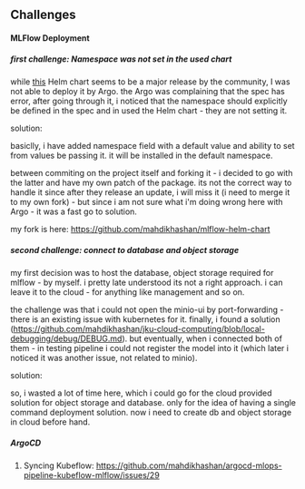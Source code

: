 Challenges
---

#### MLFlow Deployment

##### first challenge: Namespace was not set in the used chart

while [this](https://artifacthub.io/packages/helm/community-charts/mlflow) Helm chart seems to be a major release by the community, 
I was not able to deploy it by Argo. the Argo was complaining that the spec has error, after going through it, i noticed that the namespace should explicitly be defined in the spec and in used the Helm chart - they are not setting it. 

solution:

basiclly, i have added namespace field with a default value and ability to set from values be passing it. it will be installed in the default namespace.

between commiting on the project itself and forking it - i decided to go with the latter and have my own patch of the package. its not the 
correct way to handle it since after they release an update, i will miss it (i need to merge it to my own fork) - but since i am not sure what i'm doing wrong here with Argo - it was a fast go to solution.

my fork is here: https://github.com/mahdikhashan/mlflow-helm-chart

##### second challenge: connect to database and object storage

my first decision was to host the database, object storage required for mlflow - by myself. i pretty late understood its not a right approach.
i can leave it to the cloud - for anything like management and so on. 

the challenge was that i could not open the minio-ui by port-forwarding - there is an existing issue with kubernetes for it. finally, i found a solution (https://github.com/mahdikhashan/jku-cloud-computing/blob/local-debugging/debug/DEBUG.md). but eventually, when i connected both of them - in testing pipeline i could not register the model into it (which later i noticed it was another issue, not related to minio). 

solution:

so, i wasted a lot of time here, which i could go for the cloud provided solution for object storage and database. only for the idea of having a single command deployment solution. now i need to create db and object storage in cloud before hand.


##### ArgoCD

1. Syncing Kubeflow: https://github.com/mahdikhashan/argocd-mlops-pipeline-kubeflow-mlflow/issues/29
